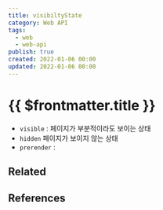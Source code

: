 ```yaml
---
title: visibiltyState
category: Web API
tags:
  - web
  - web-api
publish: true
created: 2022-01-06 00:00
updated: 2022-01-06 00:00
---
```


# {{ $frontmatter.title }}

- `visible` : 페이지가 부분적이라도 보이는 상태
- `hidden` 페이지가 보이지 않는 상태
- `prerender` :

## Related

## References

